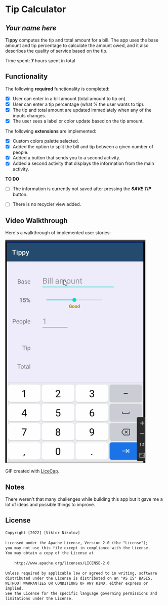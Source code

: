 # Tip Calculator

## *Your name here*

**Tippy** computes the tip and total amount for a bill. The app uses the base amount and tip percentage to calculate the amount owed, and it also describes the quality of service based on the tip.

Time spent: **7** hours spent in total

## Functionality

The following **required** functionality is completed:

* [x] User can enter in a bill amount (total amount to tip on).
* [x] User can enter a tip percentage (what % the user wants to tip).
* [x] The tip and total amount are updated immediately when any of the inputs changes.
* [x] The user sees a label or color update based on the tip amount.

The following **extensions** are implemented:

* [x] Custom colors palette selected.
* [x] Added the option to split the bill and tip between a given number of people.
* [x] Added a button that sends you to a second activity.
* [x] Added a second activity that displays the information from the main activity.

**TO DO**
* [ ] The information is currently not saved after pressing the ***SAVE TIP*** button.
* [ ] There is no recycler view added.


## Video Walkthrough

Here's a walkthrough of implemented user stories:

<img src='https://github.com/viktornikolov069/Tippy/blob/main/TippyGif.gif' title='Video Walkthrough' width='' alt='Video Walkthrough' />

GIF created with [LiceCap](http://www.cockos.com/licecap/).

## Notes

There weren't that many challenges while building this app but it gave me a lot of ideas and possible things to improve.

## License

    Copyright [2022] [Viktor Nikolov]

    Licensed under the Apache License, Version 2.0 (the "License");
    you may not use this file except in compliance with the License.
    You may obtain a copy of the License at

        http://www.apache.org/licenses/LICENSE-2.0

    Unless required by applicable law or agreed to in writing, software
    distributed under the License is distributed on an "AS IS" BASIS,
    WITHOUT WARRANTIES OR CONDITIONS OF ANY KIND, either express or implied.
    See the License for the specific language governing permissions and
    limitations under the License.
